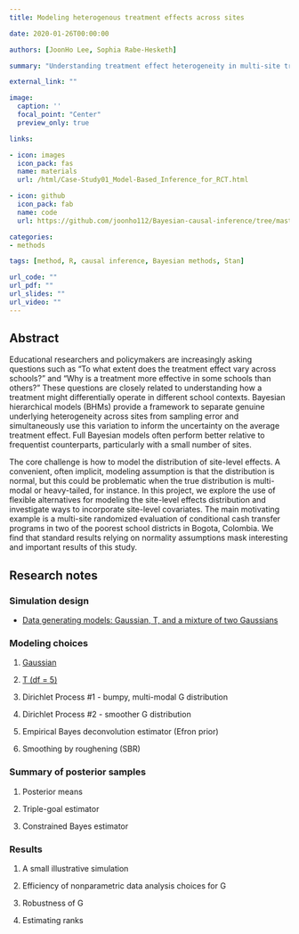 ```yaml
---
title: Modeling heterogenous treatment effects across sites

date: 2020-01-26T00:00:00

authors: [JoonHo Lee, Sophia Rabe-Hesketh]

summary: "Understanding treatment effect heterogeneity in multi-site trials: A full Bayesian approach"

external_link: ""

image:
  caption: ''
  focal_point: "Center"
  preview_only: true

links:

- icon: images
  icon_pack: fas
  name: materials
  url: /html/Case-Study01_Model-Based_Inference_for_RCT.html

- icon: github
  icon_pack: fab
  name: code
  url: https://github.com/joonho112/Bayesian-causal-inference/tree/master

categories:
- methods

tags: [method, R, causal inference, Bayesian methods, Stan]

url_code: ""
url_pdf: ""
url_slides: ""
url_video: ""
---
```


## Abstract 

Educational researchers and policymakers are increasingly asking questions such as “To what extent does the treatment effect vary across schools?” and “Why is a treatment more effective in some schools than others?” These questions are closely related to understanding how a treatment might differentially operate in different school contexts. Bayesian hierarchical models (BHMs) provide a framework to separate genuine underlying heterogeneity across sites from sampling error and simultaneously use this variation to inform the uncertainty on the average treatment effect. Full Bayesian models often perform better relative to frequentist counterparts, particularly with a small number of sites.

The core challenge is how to model the distribution of site-level effects. A convenient, often implicit, modeling assumption is that the distribution is normal, but this could be problematic when the true distribution is multi-modal or heavy-tailed, for instance. In this project, we explore the use of flexible alternatives for modeling the site-level effects distribution and investigate ways to incorporate site-level covariates. The main motivating example is a multi-site randomized evaluation of conditional cash transfer programs in two of the poorest school districts in Bogota, Colombia. We find that standard results relying on normality assumptions mask interesting and important results of this study.



## Research notes

### Simulation design

- [Data generating models: Gaussian, T, and a mixture of two Gaussians](/html/01_Simulation-data-generation.html)


### Modeling choices

1. [Gaussian](/html/02_Modeling-choices_01_Gaussian.html) 

2. [T (df = 5)](/html/02_Modeling-choices_02_T5.html)

3. Dirichlet Process #1 - bumpy, multi-modal G distribution

4. Dirichlet Process #2 - smoother G distribution

5. Empirical Bayes deconvolution estimator (Efron prior)

6. Smoothing by roughening (SBR)      



### Summary of posterior samples

1. Posterior means

2. Triple-goal estimator

3. Constrained Bayes estimator



### Results

1. A small illustrative simulation

2. Efficiency of nonparametric data analysis choices for G

3. Robustness of G

4. Estimating ranks



